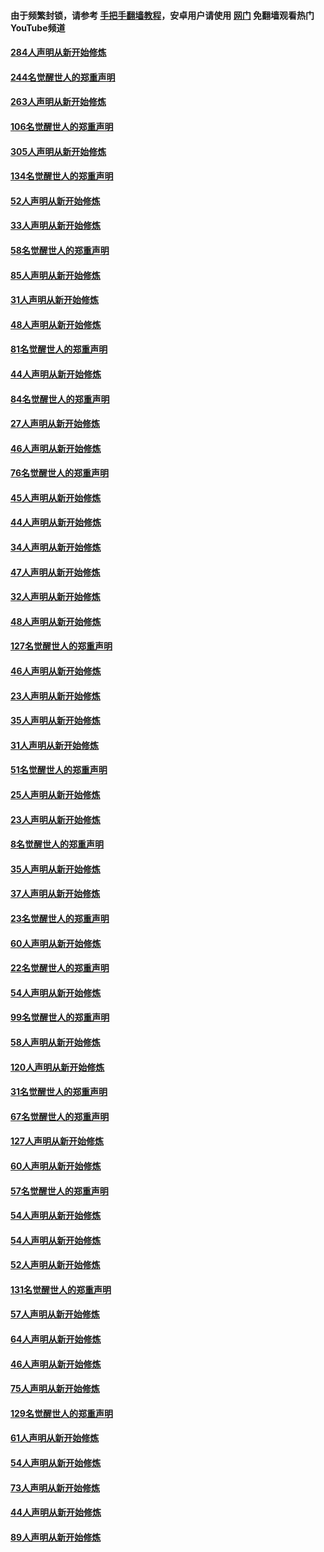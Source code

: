 #### 由于频繁封锁，请参考 [手把手翻墙教程](https://github.com/gfw-breaker/guides/wiki/)，安卓用户请使用 [网门](https://github.com/gfw-breaker/nogfw/blob/master/dl.md?t=04022100) 免翻墙观看热门YouTube频道 

#### [284人声明从新开始修炼](../pages/91/422707.md?t=04022100) 

#### [244名觉醒世人的郑重声明](../pages/91/422706.md?t=04022100) 

#### [263人声明从新开始修炼](../pages/91/422553.md?t=04022100) 

#### [106名觉醒世人的郑重声明](../pages/91/422552.md?t=04022100) 

#### [305人声明从新开始修炼](../pages/91/422153.md?t=04022100) 

#### [134名觉醒世人的郑重声明](../pages/91/422152.md?t=04022100) 

#### [52人声明从新开始修炼](../pages/91/421846.md?t=04022100) 

#### [33人声明从新开始修炼](../pages/91/421804.md?t=04022100) 

#### [58名觉醒世人的郑重声明](../pages/91/421845.md?t=04022100) 

#### [85人声明从新开始修炼](../pages/91/421769.md?t=04022100) 

#### [31人声明从新开始修炼](../pages/91/421763.md?t=04022100) 

#### [48人声明从新开始修炼](../pages/91/421605.md?t=04022100) 

#### [81名觉醒世人的郑重声明](../pages/91/421656.md?t=04022100) 

#### [44人声明从新开始修炼](../pages/91/421544.md?t=04022100) 

#### [84名觉醒世人的郑重声明](../pages/91/421543.md?t=04022100) 

#### [27人声明从新开始修炼](../pages/91/421465.md?t=04022100) 

#### [46人声明从新开始修炼](../pages/91/421454.md?t=04022100) 

#### [76名觉醒世人的郑重声明](../pages/91/421453.md?t=04022100) 

#### [45人声明从新开始修炼](../pages/91/421452.md?t=04022100) 

#### [44人声明从新开始修炼](../pages/91/421422.md?t=04022100) 

#### [34人声明从新开始修炼](../pages/91/421322.md?t=04022100) 

#### [47人声明从新开始修炼](../pages/91/421264.md?t=04022100) 

#### [32人声明从新开始修炼](../pages/91/421225.md?t=04022100) 

#### [48人声明从新开始修炼](../pages/91/421202.md?t=04022100) 

#### [127名觉醒世人的郑重声明](../pages/91/421224.md?t=04022100) 

#### [46人声明从新开始修炼](../pages/91/421203.md?t=04022100) 

#### [23人声明从新开始修炼](../pages/91/421138.md?t=04022100) 

#### [35人声明从新开始修炼](../pages/91/421122.md?t=04022100) 

#### [31人声明从新开始修炼](../pages/91/421081.md?t=04022100) 

#### [51名觉醒世人的郑重声明](../pages/91/421080.md?t=04022100) 

#### [25人声明从新开始修炼](../pages/91/421020.md?t=04022100) 

#### [23人声明从新开始修炼](../pages/91/420884.md?t=04022100) 

#### [8名觉醒世人的郑重声明](../pages/91/420883.md?t=04022100) 

#### [35人声明从新开始修炼](../pages/91/420809.md?t=04022100) 

#### [37人声明从新开始修炼](../pages/91/420766.md?t=04022100) 

#### [23名觉醒世人的郑重声明](../pages/91/420765.md?t=04022100) 

#### [60人声明从新开始修炼](../pages/91/420727.md?t=04022100) 

#### [22名觉醒世人的郑重声明](../pages/91/420726.md?t=04022100) 

#### [54人声明从新开始修炼](../pages/91/420529.md?t=04022100) 

#### [99名觉醒世人的郑重声明](../pages/91/420528.md?t=04022100) 

#### [58人声明从新开始修炼](../pages/91/420198.md?t=04022100) 

#### [120人声明从新开始修炼](../pages/91/420141.md?t=04022100) 

#### [31名觉醒世人的郑重声明](../pages/91/420197.md?t=04022100) 

#### [67名觉醒世人的郑重声明](../pages/91/420140.md?t=04022100) 

#### [127人声明从新开始修炼](../pages/91/420082.md?t=04022100) 

#### [60人声明从新开始修炼](../pages/91/420081.md?t=04022100) 

#### [57名觉醒世人的郑重声明](../pages/91/420080.md?t=04022100) 

#### [54人声明从新开始修炼](../pages/91/419533.md?t=04022100) 

#### [54人声明从新开始修炼](../pages/91/419532.md?t=04022100) 

#### [52人声明从新开始修炼](../pages/91/419531.md?t=04022100) 

#### [131名觉醒世人的郑重声明](../pages/91/419530.md?t=04022100) 

#### [57人声明从新开始修炼](../pages/91/419430.md?t=04022100) 

#### [64人声明从新开始修炼](../pages/91/419429.md?t=04022100) 

#### [46人声明从新开始修炼](../pages/91/419428.md?t=04022100) 

#### [75人声明从新开始修炼](../pages/91/419427.md?t=04022100) 

#### [129名觉醒世人的郑重声明](../pages/91/419426.md?t=04022100) 

#### [61人声明从新开始修炼](../pages/91/419198.md?t=04022100) 

#### [54人声明从新开始修炼](../pages/91/419197.md?t=04022100) 

#### [73人声明从新开始修炼](../pages/91/419196.md?t=04022100) 

#### [44人声明从新开始修炼](../pages/91/419075.md?t=04022100) 

#### [89人声明从新开始修炼](../pages/91/419074.md?t=04022100) 

